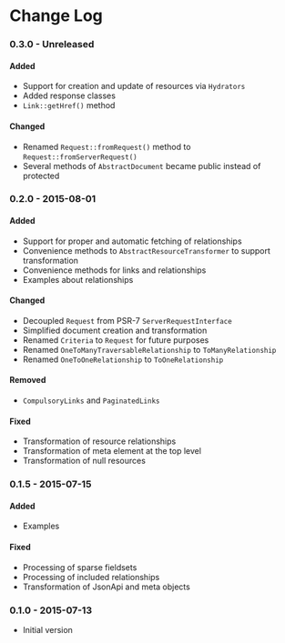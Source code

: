 # Change Log

### 0.3.0 - Unreleased

#### Added
- Support for creation and update of resources via ``Hydrators``
- Added response classes
- ``Link::getHref()`` method

#### Changed
- Renamed ``Request::fromRequest()`` method to ``Request::fromServerRequest()``
- Several methods of ``AbstractDocument`` became public instead of protected

### 0.2.0 - 2015-08-01

#### Added
- Support for proper and automatic fetching of relationships
- Convenience methods to ``AbstractResourceTransformer`` to support transformation
- Convenience methods for links and relationships
- Examples about relationships

#### Changed
- Decoupled ``Request`` from PSR-7 ``ServerRequestInterface``
- Simplified document creation and transformation
- Renamed ``Criteria`` to ``Request`` for future purposes
- Renamed ``OneToManyTraversableRelationship`` to ``ToManyRelationship``
- Renamed ``OneToOneRelationship`` to ``ToOneRelationship``

#### Removed
- ``CompulsoryLinks`` and ``PaginatedLinks``

#### Fixed
- Transformation of resource relationships
- Transformation of meta element at the top level
- Transformation of null resources

### 0.1.5 - 2015-07-15

#### Added
- Examples

#### Fixed
- Processing of sparse fieldsets
- Processing of included relationships
- Transformation of JsonApi and meta objects

### 0.1.0 - 2015-07-13
- Initial version
